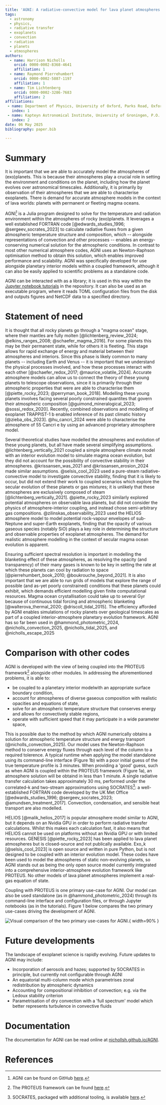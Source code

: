 ```yaml
---
title: 'AGNI: A radiative-convective model for lava planet atmospheres'
tags:
  - astronomy
  - physics,
  - radiative transfer
  - exoplanets
  - convection
  - radiation
  - planets
  - atmospheres
authors:
  - name: Harrison Nicholls
    orcid: 0000-0002-8368-4641
    affiliation: 1
  - name: Raymond Pierrehumbert
    orcid: 0000-0002-5887-1197
    affiliation: 1
  - name: Tim Lichtenberg
    orcid: 0000-0002-3286-7683
    affiliation: 2
affiliations:
 - name: Department of Physics, University of Oxford, Parks Road, Oxford OX1 3PU, UK
   index: 1
 - name: Kapteyn Astronomical Institute, University of Groningen, P.O. Box 800, 9700 AV Groningen, The Netherlands
   index: 2
date: 06 May 2025
bibliography: paper.bib

---
```


# Summary

It is important that we are able to accurately model the atmospheres of (exo)planets. This is because their atmospheres play a crucial role in setting the environment and conditions on the planet, including how the planet evolves over astronomical timescales. Additionally, it is primarily by observation of their atmospheres that we are able to characterise exoplanets. There is demand for accurate atmosphere models in the context of lava worlds: planets with permanent or fleeting magma oceans.

AGNI[^1] is a Julia program designed to solve for the temperature and radiation environment within the atmospheres of rocky (exo)planets. It leverages a well established FORTRAN code [@edwards_studies_1996; @sergeev_socrates_2023] to calculate radiative fluxes from a given atmospheric temperature structure and composition, which -- alongside representations of convection and other processes -- enables an energy-conserving numerical solution for the atmospheric conditions. In contrast to most other numerical atmosphere codes, AGNI uses an Newton-Raphson optimisation method to obtain this solution, which enables improved performance and scalability. AGNI was specifically developed for use alongside planetary interior models within a coupled framework, although it can also be easily applied to scientific problems as a standalone code.

AGNI can be interacted with as a library; it is used in this way within the [Jupyter notebook tutorials](https://github.com/nichollsh/AGNI/tree/main/tutorials) in the repository. It can also be used as an executable program, where it reads TOML configuration files from the disk and outputs figures and NetCDF data to a specified directory.

[^1]: AGNI can be found on GitHub [here](https://github.com/nichollsh/AGNI).

# Statement of need

It is thought that all rocky planets go through a "magma ocean" stage, where their mantles are fully molten [@lichtenberg_review_2024; @elkins_ranges_2008; @schaefer_magma_2016]. For some planets this may be their permanent state, while for others it is fleeting. This stage allows for rapid exchange of energy and material between their atmospheres and interiors. Since this phase is likely common to many planets -- including Earth and Venus -- it is important that we understand the physical processes involved, and how these processes interact with each other [@schaefer_redox_2017; @maurice_volatile_2024]. Accurate atmosphere models can allow us to connect the theory of these young planets to telescope observations, since it is primarily through their atmospheric properties that were are able to characterise them [@piette_rocky_2023; @perryman_book_2018]. Modelling these young planets involves facing several poorly constrained quantites that govern their atmospheric composition [@guimond_mineralogical_2023; @sossi_redox_2020]. Recently, combined observations and modelling of exoplanet TRAPPIST-1 b enabled inference of its past climatic history [@zieba_obs_2023]. @hu_cancri_2024 were able to characterise the atmosphere of 55 Cancri e by using an advanced proprietary atmosphere model.

Several theoretical studies have modelled the atmospheres and evolution of these young planets, but all have made several simplifying assumptions. @lichtenberg_vertically_2021 coupled a simple atmosphere climate model with an interior evolution model to simulate magma ocean evolution, but they did not account for the possibility of convective stability in their atmospheres. @krissansen_was_2021 and @krissansen_erosion_2024 made similar assumptions. @selsis_cool_2023 used a pure-steam radiative-convective model to investigate convective stability, finding that it is likely to occur, but did not extend their work to coupled scenarios which explore the secular evolution of these planets or gas mixtures; it is unlikely that these atmospheres are exclusively composed of steam [@lichtenberg_vertically_2021]. @piette_rocky_2023 similarly explored potential atmospheres on observable lava planets, but did not consider the physics of atmosphere-interior coupling, and instead chose semi-arbitrary gas compositions. @zilinskas_observability_2023 used the HELIOS atmosphere model to model potential rock-vapour envelopes of sub-Neptune and super-Earth exoplanets, finding that the opacity of various gaseous species (notably SiO) plays a key role in determining the structure and observable properties of exoplanet atmospheres. The demand for realistic atmosphere modelling in the context of secular magma ocean evolution is apparent.

Ensuring sufficient spectral resolution is important in modelling the blanketing effect of these atmospheres, as resolving the opacity (and transparency) of their many gases is known to be key in setting the rate at which these planets can cool by radiation to space [@pierrehumbert_book_2010; @boukrouche_beyond_2021]. It is also important that we are able to run grids of models that explore the range of possible (and as-yet poorly constrained) conditions that these planets could exhibit, which demands efficient modelling given finite computational resources. Magma ocean crystallisation could take up to several Gyr because of continuous tidal forcing and atmospheric blanketing [@walterova_thermal_2020; @driscoll_tidal_2015]. The efficiency afforded by AGNI enables simulations of rocky planets over geological timescales as part of a coupled interior-atmosphere planetary evolution framework. AGNI has so far been used in @hammond_photometric_2024, @nicholls_convection_2025, @nicholls_tidal_2025, and @nicholls_escape_2025

# Comparison with other codes

AGNI is developed with the view of being coupled into the PROTEUS framework[^2] alongside other modules. In addressing the aforementioned problems, it is able to:

* be coupled to a planetary interior modelwith an appropriate surface boundary condition,
* account for atmospheres of diverse gaseous composition with realistic opacities and equations of state,
* solve for an atmospheric temperature structure that conserves energy and allows for convectively stable regions,
* operate with sufficient speed that it may participate in a wide parameter space,

This is possible due to the method by which AGNI numerically obtains a solution for atmospheric temperature structure and energy transport (@nicholls_convection_2025). Our model uses the Newton-Raphson method to conserve energy fluxes through each level of the column to a required tolerence. A typical runtime when applying the model standalone using its command-line interface (Figure 1b) with a poor initial guess of the true temperature profile is 3 minutes. When providing a 'good' guess, such as when AGNI is coupled within the PROTEUS framework (Figure 1a), an atmosphere solution will be obtaind in less than 1 minute. A single radiative transfer calculation takes approximately 30 ms, performed under the correlated-k and two-stream approximations using SOCRATES[^3]: a well-established FORTRAN code developed by the UK Met Office [@edwards_studies_1996; @sergeev_socrates_2023; @amundsen_treatment_2017]. Convection, condensation, and sensible heat transport are also modelled.

HELIOS [@malik_helios_2017] is popular atmosphere model similar to AGNI, but it depends on an Nvidia GPU in order to perform radiative transfer calculations. Whilst this makes each calculation fast, it also means that HELIOS cannot be used on platforms without an Nvidia GPU or with limited resources. GENESIS [@piette_rocky_2023] has been applied to lava planet atmospheres but is closed-source and not publically available. Exo_k [@selsis_cool_2023] is open source and written in pure Python, but is not designed to be coupled with an interior evolution model. These codes have been used to model the atmospheres of static non-evolving planets, so AGNI stands out as being the only open source model currently integrated into a comprehensive interior-atmosphere evolution framework like PROTEUS. No other models of lava planet atmospheres implement a real-gas equation of state.

Coupling with PROTEUS is one primary use-case for AGNI. Our model can also be used standalone (as in @hammond_photometric_2024) through its command-line interface and configuration files, or through Jupyter notebooks (as in the tutorials). Figure 1 below compares the two primary use-cases driving the development of AGNI.

![Visual comparison of the two primary use-cases for AGNI.](application.svg){ width=90% }

[^2]: The PROTEUS framework can be found [here](https://github.com/FormingWorlds/PROTEUS).
[^3]: SOCRATES, packaged with additional tooling, is available [here](https://github.com/nichollsh/SOCRATES).

# Future developments

The landscape of exoplanet science is rapidly evolving. Future updates to AGNI may include:

* Incorporation of aerosols and hazes; supported by SOCRATES in principle, but currently not configurable through AGNI
* An equatorial multi-column mode which parametrises zonal redistribution by atmospheric dynamics
* Accounting for compositional inhibition of convection; e.g. via the Ledoux stability criterion
* Parametrisation of dry convection with a 'full spectrum' model which better represents turbulence in convective fluids

# Documentation

The documentation for AGNI can be read online at [nichollsh.github.io/AGNI](https://nichollsh.github.io/AGNI/).

# References
